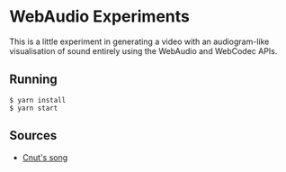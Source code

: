 # WebAudio Experiments

This is a little experiment in generating a video with an audiogram-like visualisation of sound
entirely using the WebAudio and WebCodec APIs.

## Running

```console
$ yarn install
$ yarn start
```

## Sources

* [Cnut's song](http://mdrout.webspace.wheatoncollege.edu/2009/02/05/cnuts-song/)
